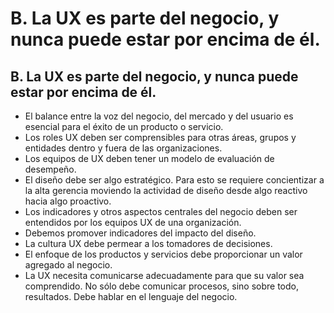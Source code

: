 # B. La UX es parte del negocio, y nunca puede estar por encima de él.

## B. La UX es parte del negocio, y nunca puede estar por encima de él.

* El balance entre la voz del negocio, del mercado y del usuario es esencial para el éxito de un producto o servicio.
* Los roles UX deben ser comprensibles para otras áreas, grupos y entidades dentro y fuera de las organizaciones.
* Los equipos de UX deben tener un modelo de evaluación de desempeño.
* El diseño debe ser algo estratégico. Para esto se requiere concientizar a la alta gerencia moviendo la actividad de diseño desde algo reactivo hacia algo proactivo.
* Los indicadores y otros aspectos centrales del negocio deben ser entendidos por los equipos UX de una organización.
* Debemos promover indicadores del impacto del diseño.
* La cultura UX debe permear a los tomadores de decisiones.
* El enfoque de los productos y servicios debe proporcionar un valor agregado al negocio.
* La UX necesita comunicarse adecuadamente para que su valor sea comprendido. No sólo debe comunicar procesos, sino sobre todo, resultados. Debe hablar en el lenguaje del negocio.


